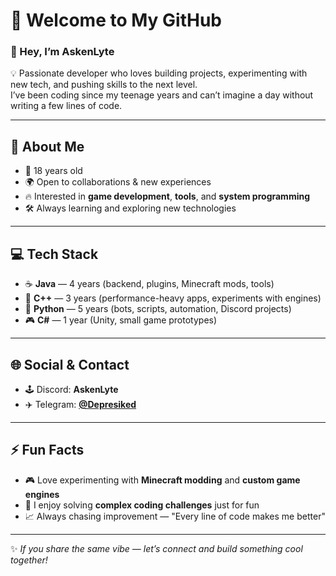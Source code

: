 # 🚀 Welcome to My GitHub  

### 👋 Hey, I’m **AskenLyte**  

💡 Passionate developer who loves building projects, experimenting with new tech, and pushing skills to the next level.  
I’ve been coding since my teenage years and can’t imagine a day without writing a few lines of code.  

---

## 🧑 About Me  
- 🎂 18 years old  
- 🌍 Open to collaborations & new experiences  
- 🔥 Interested in **game development**, **tools**, and **system programming**  
- 🛠️ Always learning and exploring new technologies  

---

## 💻 Tech Stack  
- ☕ **Java** — 4 years (backend, plugins, Minecraft mods, tools)  
- 💠 **C++** — 3 years (performance-heavy apps, experiments with engines)  
- 🐍 **Python** — 5 years (bots, scripts, automation, Discord projects)  
- 🎮 **C#** — 1 year (Unity, small game prototypes)  

---

## 🌐 Social & Contact  
- 🕹️ Discord: **AskenLyte**  
- ✈️ Telegram: **[@Depresiked](https://t.me/Depresiked)**  

---

## ⚡ Fun Facts  
- 🎮 Love experimenting with **Minecraft modding** and **custom game engines**  
- 🧩 I enjoy solving **complex coding challenges** just for fun  
- 📈 Always chasing improvement — "Every line of code makes me better"  

---

✨ *If you share the same vibe — let’s connect and build something cool together!*  
